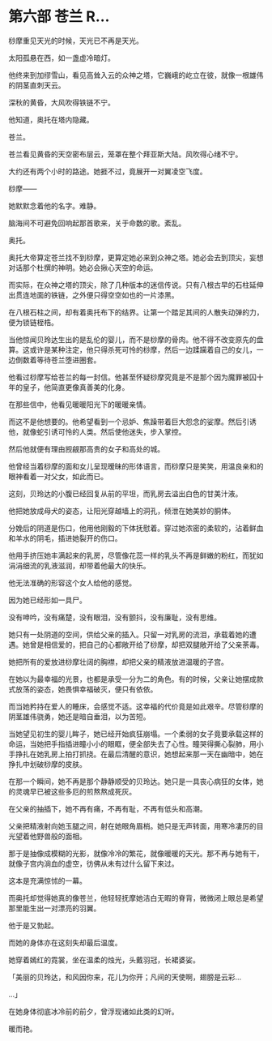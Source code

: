 # 第六部 苍兰 R…

桫摩重见天光的时候，天光已不再是天光。

太阳孤悬在西，如一盏虚冷暗灯。

他终来到加缪雪山，看见高耸入云的众神之塔，它巍峨的屹立在彼，就像一根雄伟的阴茎直刺天云。

深秋的黄昏，大风吹得铁链不宁。

他知道，奥托在塔内隐藏。

苍兰。

苍兰看见黄昏的天空密布层云，笼罩在整个拜亚斯大陆。风吹得心绪不宁。

大约还有两个小时的路途。她捱不过，竟展开一对翼凌空飞度。

桫摩——

她默默念着他的名字。难静。

脑海间不可避免回响起那首歌来，关于命数的歌。紊乱。

奥托。

奥托大帝算定苍兰找不到桫摩，更算定她必来到众神之塔。她必会去到顶尖，妄想对话那个杜撰的神明。她必会揪心天空的命运。

而实际，在众神之塔的顶尖，除了几种版本的迷信传说。只有八根古早的石柱延伸出贯连地面的铁链，之外便只得空空如也的一片漆黑。

在八根石柱之间，却有着奥托布下的结界。让第一个踏足其间的人散失动弹的力，便为锁链桎梏。

当他惊闻贝玲达生出的是乱伦的婴儿，而不是桫摩的骨肉。他不得不改变原先的盘算。这或许是某种注定，他只得杀死可怜的桫摩，然后一边蹂躏着自己的女儿，一边倒数着等待苍兰堕进圈套。

他看过桫摩写给苍兰的每一封信。他甚至怀疑桫摩究竟是不是那个因为魔罪被囚十年的皇子，他简直更像真善美的化身。

在那些信中，他看见暖暖阳光下的暖暖亲情。

而这不是他想要的。他希望看到一个忌妒、焦躁带着巨大怨念的娑摩。然后引诱他，就像蛇引诱可怜的人类。然后使他迷失，步入掌控。

然后他就便有理由觊觎那高贵的女子和高处的城。

他曾经当着桫摩的面和女儿呈现暧昧的形体语言，而桫摩只是笑笑，用温良亲和的眼神看着一对父女，如此而已。

这刻，贝玲达的小腹已经回复从前的平坦，而乳房去溢出白色的甘美汁液。

他把她放成母犬的姿态，让阳光穿越墙上的洞孔，倾泄在她美妙的胴体。

分娩后的阴道是伤口，他用他刚毅的下体抚慰着。穿过她浓密的柔软的，沾着鲜血和羊水的阴毛，插进她裂开的伤口。

他用手挤压她丰满起来的乳房，尽管像花蕊一样的乳头不再是鲜嫩的粉红，而犹如涓涓细流的乳液滋润，却带着他最大的快乐。

他无法准确的形容这个女人给他的感觉。

因为她已经形如一具尸。

没有呻吟，没有痛楚，没有眼泪，没有颤抖，没有廉耻，没有思维。

她只有一处阴道的空间，供给父亲的插入。只留一对乳房的流泪，承载着她的遭遇。她曾是相信爱的，把自己的心都敞开给了桫摩，却把双腿敞开给了父亲荼毒。

她把所有的爱放进桫摩壮阔的胸襟，却把父亲的精液放进温暖的子宫。

在她以为最幸福的光景，也都是承受一分为二的角色。有的时候，父亲让她摆成款式放荡的姿态，她畏惧幸福破灭，便只有依依。

而当她矜持在爱人的睡床，会感觉不适。这幸福的代价竟是如此艰辛。尽管桫摩的阴茎雄伟骁勇，她还是暗自垂泪，以为苦短。

当她望见初生的婴儿眸子，她已经开始疯狂崩塌。一个柔弱的女子竟要承载这样的命运，当她把手指插进瞳小小的眼眶，便全部失去了心性。瞳哭得撕心裂肺，用小手挣扎在她乳房上拍打抓挠。在最后清醒的意识，她想起来那一天在幽暗中，她在挣扎中划破桫摩的皮肤。

在那一个瞬间，她不再是那个静静顺受的贝玲达。她只是一具丧心病狂的女体，她的灵魂早已被这些多厄的煎熬熬成死灰。

在父亲的抽插下，她不再有痛，不再有耻，不再有低头和高潮。

父亲把精液射向她玉腿之间，射在她眼角眉梢。她只是无声转面，用寒冷凄厉的目光望着他野兽般的面相。

那于是抽像成模糊的光影，就像冷冷的繁花，就像暖暖的天光。那不再与她有干，就像子宫内淌血的虚空，彷佛从未有过什么留下来过。

这本是充满惊怵的一幕。

而奥托却觉得她真的像苍兰，他轻轻抚摩她洁白无暇的脊背，微微闭上眼总是希望那里能生出一对漂亮的羽翼。

他于是又勃起。

而她的身体亦在这刻失却最后温度。

她穿着嫣红的霓裳，坐在温柔的烛光，头戴羽冠，长裙婆娑。

「美丽的贝玲达，和风因你来，花儿为你开；凡间的天使啊，翅膀是云彩…

…」

在她身体彻底冰冷前的前夕，曾浮现诸如此类的幻听。

暖而艳。

